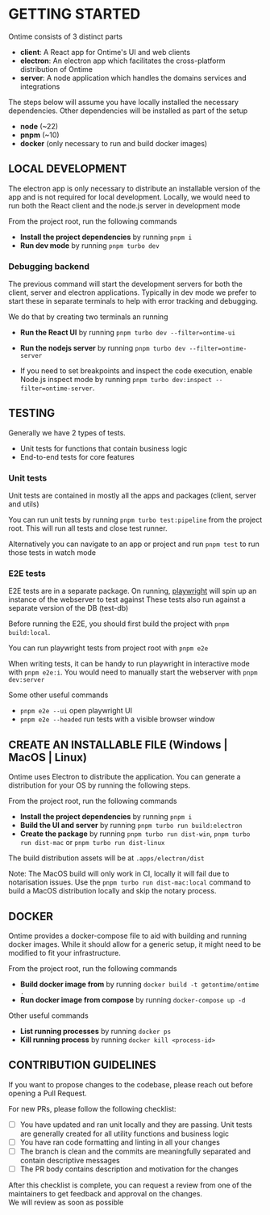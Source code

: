 # GETTING STARTED

Ontime consists of 3 distinct parts

- __client__: A React app for Ontime's UI and web clients
- __electron__: An electron app which facilitates the cross-platform distribution of Ontime
- __server__: A node application which handles the domains services and integrations

The steps below will assume you have locally installed the necessary dependencies.
Other dependencies will be installed as part of the setup

- __node__ (~22)
- __pnpm__ (~10)
- __docker__ (only necessary to run and build docker images)

## LOCAL DEVELOPMENT

The electron app is only necessary to distribute an installable version of the app and is not required for local
development.
Locally, we would need to run both the React client and the node.js server in development mode

From the project root, run the following commands
- __Install the project dependencies__ by running `pnpm i`
- __Run dev mode__ by running `pnpm turbo dev`


### Debugging backend

The previous command will start the development servers for both the client, server and electron applications.
Typically in dev mode we prefer to start these in separate terminals to help with error tracking and debugging.

We do that by creating two terminals an running
- __Run the React UI__ by running `pnpm turbo dev --filter=ontime-ui`
- __Run the nodejs server__ by running `pnpm turbo dev --filter=ontime-server`

- If you need to set breakpoints and inspect the code execution, enable Node.js inspect mode by running `pnpm turbo dev:inspect --filter=ontime-server`.

## TESTING

Generally we have 2 types of tests.

- Unit tests for functions that contain business logic
- End-to-end tests for core features

### Unit tests

Unit tests are contained in mostly all the apps and packages (client, server and utils)

You can run unit tests by running `pnpm turbo test:pipeline` from the project root.
This will run all tests and close test runner.

Alternatively you can navigate to an app or project and run `pnpm test` to run those tests in watch mode

### E2E tests

E2E tests are in a separate package. On running, [playwright](https://playwright.dev/) will spin up an instance of the
webserver to test against
These tests also run against a separate version of the DB (test-db)

Before running the E2E, you should first build the project with `pnpm build:local`.

You can run playwright tests from project root with `pnpm e2e`

When writing tests, it can be handy to run playwright in interactive mode with `pnpm e2e:i`. You would need to manually
start the webserver with `pnpm dev:server`

Some other useful commands

- `pnpm e2e --ui` open playwright UI
- `pnpm e2e --headed` run tests with a visible browser window

## CREATE AN INSTALLABLE FILE (Windows | MacOS | Linux)

Ontime uses Electron to distribute the application.
You can generate a distribution for your OS by running the following steps.

From the project root, run the following commands

- __Install the project dependencies__ by running `pnpm i`
- __Build the UI and server__ by running `pnpm turbo run build:electron`
- __Create the package__ by running `pnpm turbo run dist-win`, `pnpm turbo run dist-mac` or `pnpm turbo run dist-linux`

The build distribution assets will be at `.apps/electron/dist`

Note: The MacOS build will only work in CI, locally it will fail due to notarisation issues.
Use the `pnpm turbo run dist-mac:local` command to build a MacOS distribution locally and skip the notary process.

## DOCKER

Ontime provides a docker-compose file to aid with building and running docker images.
While it should allow for a generic setup, it might need to be modified to fit your infrastructure.

From the project root, run the following commands

- __Build docker image from__ by running `docker build -t getontime/ontime .`
- __Run docker image from compose__ by running `docker-compose up -d`

Other useful commands

- __List running processes__ by running `docker ps`
- __Kill running process__ by running `docker kill <process-id>`

## CONTRIBUTION GUIDELINES

If you want to propose changes to the codebase, please reach out before opening a Pull Request.

For new PRs, please follow the following checklist:
* [ ] You have updated and ran unit locally and they are passing. Unit tests are generally created for all utility functions and business logic 
* [ ] You have ran code formatting and linting in all your changes
* [ ] The branch is clean and the commits are meaningfully separated and contain descriptive messages
* [ ] The PR body contains description and motivation for the changes

After this checklist is complete, you can request a review from one of the maintainers to get feedback and approval on the changes. \
We will review as soon as possible
